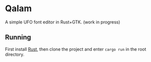 # Qalam
A simple UFO font editor in Rust+GTK. (work in progress)

## Running
First install [Rust](https://www.rust-lang.org/), then clone the project and enter `cargo run` in the root directory.

